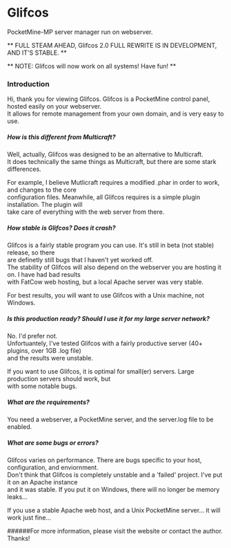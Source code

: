 # Glifcos
PocketMine-MP server manager run on webserver.  

** FULL STEAM AHEAD, Glifcos 2.0 FULL REWRITE IS IN DEVELOPMENT, AND IT'S STABLE. **

** NOTE: Glifcos will now work on all systems! Have fun! **  

### Introduction  
Hi, thank you for viewing Glifcos. Glifcos is a PocketMine control panel, hosted easily on your webserver.  
It allows for remote management from your own domain, and is very easy to use.  

##### How is this different from Multicraft?  
Well, actually, Glifcos was designed to be an alternative to Multicraft.  
It does technically the same things as Multicraft, but there are some stark differences.  

For example, I believe Mutlicraft requires a modified .phar in order to work, and changes to the core  
configuration files. Meanwhile, all Glifcos requires is a simple plugin installation. The plugin will  
take care of everything with the web server from there.  

##### How stable is Glifcos? Does it crash?  
Glifcos is a fairly stable program you can use. It's still in beta (not stable) release, so there  
are definetly still bugs that I haven't yet worked off.  
The stability of Glifcos will also depend on the webserver you are hosting it on. I have had bad results  
with FatCow web hosting, but a local Apache server was very stable.  

For best results, you will want to use Glifcos with a Unix machine, not Windows.  

##### Is this production ready? Should I use it for my large server network?  
No. I'd prefer not.  
Unfortuantely, I've tested Glifcos with a fairly productive server (40+ plugins, over 1GB .log file)  
and the results were unstable.  

If you want to use Glifcos, it is optimal for small(er) servers. Large production servers should work, but  
with some notable bugs.  

##### What are the requirements?  
You need a webserver, a PocketMine server, and the server.log file to be enabled.  

##### What are some bugs or errors?  
Glifcos varies on performance. There are bugs specific to your host, configuration, and enviornment.  
Don't think that Glifcos is completely unstable and a 'failed' project. I've put it on an Apache instance  
and it was stable. If you put it on Windows, there will no longer be memory leaks...  

If you use a stable Apache web host, and a Unix PocketMine server... it will work just fine...  


######For more information, please visit the website or contact the author. Thanks!